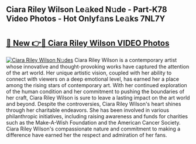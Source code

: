 ## Ciara Riley Wilson Le𝚊ked N𝚞de - Part-K78 Video Photos - Hot Onlyf𝚊ns Le𝚊ks 7NL7Y

# <h2><a href="http://ab38270.deff.icu/?id=Ciara+Riley+Wilson">🔗 New 👉🔴 Ciara Riley Wilson VIDEO Photos</a></h2>

[![Ciara Riley Wilson N𝚞des](https://i.imgur.com/rIISA9y.gif)](http://ab38270.deff.icu/?id=Ciara+Riley+Wilson)
Ciara Riley Wilson is a contemporary artist whose innovative and thought-provoking works have captured the attention of the art world. Her unique artistic vision, coupled with her ability to connect with viewers on a deep emotional level, has earned her a place among the rising stars of contemporary art. With her continued exploration of the human condition and her commitment to pushing the boundaries of her craft, Ciara Riley Wilson is sure to leave a lasting impact on the art world and beyond. Despite the controversies, Ciara Riley Wilson's heart shines through her charitable endeavors. She has been involved in various philanthropic initiatives, including raising awareness and funds for charities such as the Make-A-Wish Foundation and the American Cancer Society. Ciara Riley Wilson's compassionate nature and commitment to making a difference have earned her the respect and admiration of her fans.
